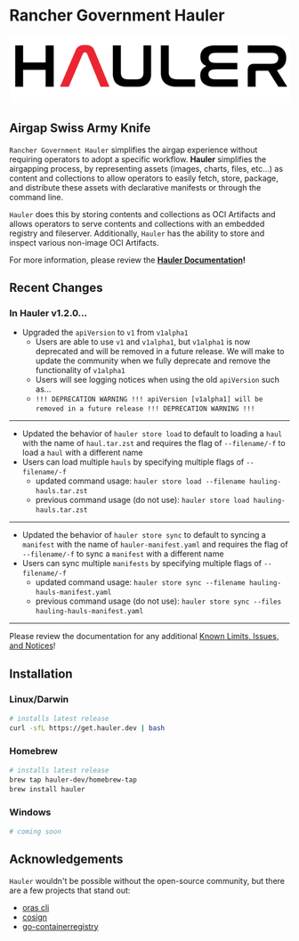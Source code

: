 # Rancher Government Hauler

![rancher-government-hauler-logo](/static/rgs-hauler-logo.png)

## Airgap Swiss Army Knife

`Rancher Government Hauler` simplifies the airgap experience without requiring operators to adopt a specific workflow. **Hauler** simplifies the airgapping process, by representing assets (images, charts, files, etc...) as content and collections to allow operators to easily fetch, store, package, and distribute these assets with declarative manifests or through the command line.

`Hauler` does this by storing contents and collections as OCI Artifacts and allows operators to serve contents and collections with an embedded registry and fileserver. Additionally, `Hauler` has the ability to store and inspect various non-image OCI Artifacts.

For more information, please review the **[Hauler Documentation](https://hauler.dev)!**

## Recent Changes

### In Hauler v1.2.0...

- Upgraded the `apiVersion` to `v1` from `v1alpha1`
  - Users are able to use `v1` and `v1alpha1`, but `v1alpha1` is now deprecated and will be removed in a future release. We will make to update the community when we fully deprecate and remove the functionality of `v1alpha1`
  - Users will see logging notices when using the old `apiVersion` such as...
  - `!!! DEPRECATION WARNING !!! apiVersion [v1alpha1] will be removed in a future release !!! DEPRECATION WARNING !!!`
---
- Updated the behavior of `hauler store load` to default to loading a `haul` with the name of `haul.tar.zst` and requires the flag of `--filename/-f` to load a `haul` with a different name
- Users can load multiple `hauls` by specifying multiple flags of `--filename/-f`
  - updated command usage: `hauler store load --filename hauling-hauls.tar.zst`
  - previous command usage (do not use): `hauler store load hauling-hauls.tar.zst`
---
- Updated the behavior of `hauler store sync` to default to syncing a `manifest` with the name of `hauler-manifest.yaml` and requires the flag of `--filename/-f` to sync a `manifest` with a different name
- Users can sync multiple `manifests` by specifying multiple flags of `--filename/-f`
  - updated command usage: `hauler store sync --filename hauling-hauls-manifest.yaml`
  - previous command usage (do not use): `hauler store sync --files hauling-hauls-manifest.yaml`
---
Please review the documentation for any additional [Known Limits, Issues, and Notices](https://docs.hauler.dev/docs/known-limits)!

## Installation

### Linux/Darwin

```bash
# installs latest release
curl -sfL https://get.hauler.dev | bash
```

### Homebrew

```bash
# installs latest release
brew tap hauler-dev/homebrew-tap
brew install hauler
```

### Windows

```bash
# coming soon
```

## Acknowledgements

`Hauler` wouldn't be possible without the open-source community, but there are a few projects that stand out:

- [oras cli](https://github.com/oras-project/oras)
- [cosign](https://github.com/sigstore/cosign)
- [go-containerregistry](https://github.com/google/go-containerregistry)
